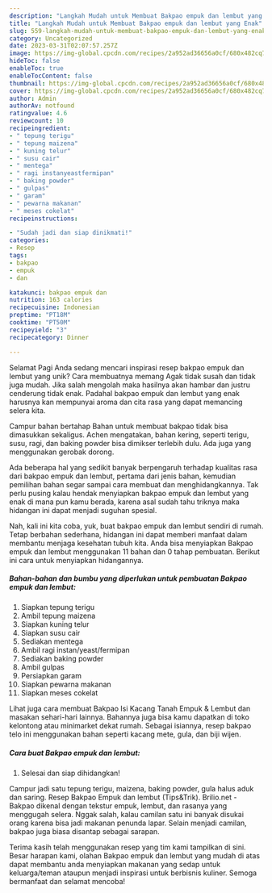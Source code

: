 ```yaml
---
description: "Langkah Mudah untuk Membuat Bakpao empuk dan lembut yang Enak"
title: "Langkah Mudah untuk Membuat Bakpao empuk dan lembut yang Enak"
slug: 559-langkah-mudah-untuk-membuat-bakpao-empuk-dan-lembut-yang-enak
category: Uncategorized
date: 2023-03-31T02:07:57.257Z
image: https://img-global.cpcdn.com/recipes/2a952ad36656a0cf/680x482cq70/bakpao-empuk-dan-lembut-foto-resep-utama.jpg
hideToc: false
enableToc: true
enableTocContent: false
thumbnail: https://img-global.cpcdn.com/recipes/2a952ad36656a0cf/680x482cq70/bakpao-empuk-dan-lembut-foto-resep-utama.jpg
cover: https://img-global.cpcdn.com/recipes/2a952ad36656a0cf/680x482cq70/bakpao-empuk-dan-lembut-foto-resep-utama.jpg
author: Admin
authorAv: notfound
ratingvalue: 4.6
reviewcount: 10
recipeingredient:
- " tepung terigu"
- " tepung maizena"
- " kuning telur"
- " susu cair"
- " mentega"
- " ragi instanyeastfermipan"
- " baking powder"
- " gulpas"
- " garam"
- " pewarna makanan"
- " meses cokelat"
recipeinstructions:

- "Sudah jadi dan siap dinikmati!"
categories:
- Resep
tags:
- bakpao
- empuk
- dan

katakunci: bakpao empuk dan 
nutrition: 163 calories
recipecuisine: Indonesian
preptime: "PT18M"
cooktime: "PT50M"
recipeyield: "3"
recipecategory: Dinner

---
```



Selamat Pagi Anda sedang mencari inspirasi resep bakpao empuk dan lembut yang unik? Cara membuatnya memang Agak tidak susah dan tidak juga mudah. Jika salah mengolah maka hasilnya akan hambar dan justru cenderung tidak enak. Padahal bakpao empuk dan lembut yang enak harusnya kan mempunyai aroma dan cita rasa yang dapat memancing selera kita.


Campur bahan bertahap Bahan untuk membuat bakpao tidak bisa dimasukkan sekaligus. Achen mengatakan, bahan kering, seperti terigu, susu, ragi, dan baking powder bisa dimikser terlebih dulu. Ada juga yang menggunakan gerobak dorong.

Ada beberapa hal yang sedikit banyak berpengaruh terhadap kualitas rasa dari bakpao empuk dan lembut, pertama dari jenis bahan, kemudian pemilihan bahan segar sampai cara membuat dan menghidangkannya. Tak perlu pusing kalau hendak menyiapkan bakpao empuk dan lembut yang enak di mana pun kamu berada, karena asal sudah tahu triknya maka hidangan ini dapat menjadi suguhan spesial.


Nah, kali ini kita coba, yuk, buat bakpao empuk dan lembut sendiri di rumah. Tetap berbahan sederhana, hidangan ini dapat memberi manfaat dalam membantu menjaga kesehatan tubuh kita. Anda bisa menyiapkan Bakpao empuk dan lembut menggunakan 11 bahan dan 0 tahap pembuatan. Berikut ini cara untuk menyiapkan hidangannya.

<!--inarticleads1-->

##### Bahan-bahan dan bumbu yang diperlukan untuk pembuatan Bakpao empuk dan lembut:

1. Siapkan  tepung terigu
1. Ambil  tepung maizena
1. Siapkan  kuning telur
1. Siapkan  susu cair
1. Sediakan  mentega
1. Ambil  ragi instan/yeast/fermipan
1. Sediakan  baking powder
1. Ambil  gulpas
1. Persiapkan  garam
1. Siapkan  pewarna makanan
1. Siapkan  meses cokelat


Lihat juga cara membuat Bakpao Isi Kacang Tanah Empuk &amp; Lembut dan masakan sehari-hari lainnya. Bahannya juga bisa kamu dapatkan di toko kelontong atau minimarket dekat rumah. Sebagai isiannya, resep bakpao telo ini menggunakan bahan seperti kacang mete, gula, dan biji wijen. 

<!--inarticleads2-->

##### Cara buat Bakpao empuk dan lembut:


1. Selesai dan siap dihidangkan!

Campur jadi satu tepung terigu, maizena, baking powder, gula halus aduk dan saring. Resep Bakpao Empuk dan lembut (Tips&amp;Trik). Brilio.net - Bakpao dikenal dengan tekstur empuk, lembut, dan rasanya yang menggugah selera. Nggak salah, kalau camilan satu ini banyak disukai orang karena bisa jadi makanan penunda lapar. Selain menjadi camilan, bakpao juga biasa disantap sebagai sarapan. 

Terima kasih telah menggunakan resep yang tim kami tampilkan di sini. Besar harapan kami, olahan Bakpao empuk dan lembut yang mudah di atas dapat membantu anda menyiapkan makanan yang sedap untuk keluarga/teman ataupun menjadi inspirasi untuk berbisnis kuliner. Semoga bermanfaat dan selamat mencoba!
